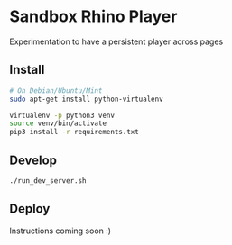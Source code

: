 # Sandbox Rhino Player

Experimentation to have a persistent player across pages

## Install

```bash
# On Debian/Ubuntu/Mint
sudo apt-get install python-virtualenv

virtualenv -p python3 venv
source venv/bin/activate
pip3 install -r requirements.txt
```

## Develop

```bash
./run_dev_server.sh
```

## Deploy

Instructions coming soon :)
